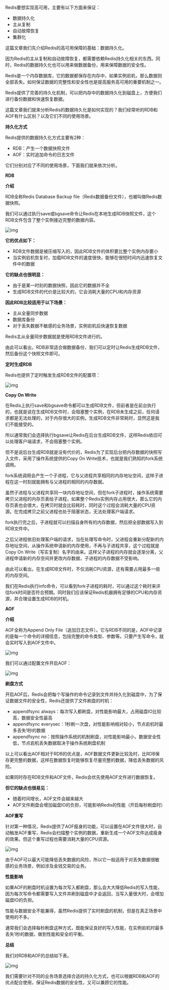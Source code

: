 Redis要想实现高可用，主要有以下方面来保证：

-  数据持久化
-  主从复制
-  自动故障恢复
-  集群化

这篇文章我们先介绍Redis的高可用保障的基础：数据持久化。

因为Redis的主从复制和自动故障恢复，都需要依赖Redis持久化相关的东西。同时，Redis的数据持久化也可以用来做数据备份，用来保障数据的安全性。

Redis是一个内存数据库，它的数据都保存在内存中，如果实例宕机，那么数据则全部丢失。如何保证数据的完整性和安全性也是提高服务高可用的重要机制之一。

Redis提供了完善的持久化机制，可以把内存中的数据持久化到磁盘上，方便我们进行备份数据和快速恢复数据。

这篇文章我们就来分析Redis的数据持久化是如何实现的？我们经常听的RDB和AOF有什么区别？以及它们不同的使用场景。

**持久化方式**

Redis提供的数据持久化方式主要有2种：

-  RDB：产生一个数据快照文件
-  AOF：实时追加命令的日志文件

它们分别对应了不同的使用场景，下面我们就来依次分析。

**RDB**

**介绍**

RDB全称Redis Database Backup file（Redis数据备份文件），也被叫做Redis数据快照。

我们可以通过执行save或bgsave命令让Redis在本地生成RDB快照文件，这个RDB文件包含了整个实例接近完整的数据内容。

![img](http://img.yluchao.cn/typora/75ca3f25dda9ee0b5e02fe6e0e18306f.jpeg) 

**它的优点如下：**

-  RDB文件数据是被压缩写入的，因此RDB文件的体积要比整个实例内存要小
-  当实例宕机恢复时，加载RDB文件的速度很快，能够在很短时间内迅速恢复文件中的数据

**它的缺点也很明显：**

-  由于是某一时刻的数据快照，因此它的数据并不全
-  生成RDB文件的代价是比较大的，它会消耗大量的CPU和内存资源

**因此RDB比较适用于以下场景：**

-  主从全量同步数据
-  数据库备份
-  对于丢失数据不敏感的业务场景，实例宕机后快速恢复数据

Redis主从全量同步数据就是使用RDB文件进行的。

由此可以看出，RDB非常适合做数据备份，我们可以定时让Redis生成RDB文件，然后备份这个快照文件即可。

**定时生成RDB**

Redis也提供了定时触发生成RDB文件的配置项：

![img](http://img.yluchao.cn/typora/be21b608b4d409367c146f67d1d58bc3.png) 

**Copy On Write**

在Redis上执行save和bgsave命令都可以生成RDB文件，但前者是在前台执行的，也就是说在生成RDB文件时，会阻塞整个实例，在RDB未生成之前，任何请求都是无法处理的，对于内存很大的实例，生成RDB文件非常耗时，显然这是我们不能接受的。

所以通常我们会选择执行bgsave让Redis在后台生成RDB文件，这样Redis依旧可以处理客户端请求，不会阻塞整个实例。

但不是说后台生成RDB就是没有代价的，Redis为了实现后台把内存数据的快照写入文件，采用了操作系统提供的Copy On Write技术，也就是我们熟知的fork系统调用。

fork系统调用会产生一个子进程，它与父进程共享相同的内存地址空间，这样子进程在这一时刻就能拥有与父进程的相同的内存数据。

虽然子进程与父进程共享同一块内存地址空间，但在fork子进程时，操作系统需要拷贝父进程的内存页表给子进程，如果整个Redis实例内存占用很大，那么它的内存页表也会很大，在拷贝时就会比较耗时，同时这个过程会消耗大量的CPU资源。在完成拷贝之前父进程也处于阻塞状态，无法处理客户端请求。

fork执行完之后，子进程就可以扫描自身所有的内存数据，然后把全部数据写入到RDB文件中。

之后父进程依旧处理客户端的请求，当在处理写命令时，父进程会重新分配新的内存地址空间，从操作系统申请新的内存使用，不再与子进程共享，这个过程就是Copy On Write（写实复制）名字的由来。这样父子进程的内存就会逐渐分离，父进程申请新的内存空间并更改内存数据，子进程的内存数据不受影响。

由此可以看出，在生成RDB文件时，不仅消耗CPU资源，还有需要占用最多一倍的内存空间。

我们在Redis执行info命令，可以看到fork子进程的耗时，可以通过这个耗时来评估fork时间是否符合预期。同时我们应该保证Redis机器拥有足够的CPU和内存资源，并合理设置生成RDB的时机。

**AOF**

**介绍**

AOF全称为Append Only File（追加日志文件）。它与RDB不同的是，AOF中记录的是每一个命令的详细信息，包括完整的命令类型、参数等。只要产生写命令，就会实时写入到AOF文件中。

![img](http://img.yluchao.cn/typora/59009314fae7e1ae2cbcd8b92648b74c.jpeg) 

我们可以通过配置文件开启AOF：

![img](http://img.yluchao.cn/typora/3c44ef26d159722a8cde81e281582eb1.png)

**刷盘方式**

开启AOF后，Redis会把每个写操作的命令记录到文件并持久化到磁盘中，为了保证数据文件的安全性，Redis还提供了文件刷盘的时机：

-  appendfsync always：每次写入都刷盘，对性能影响最大，占用磁盘IO比较高，数据安全性最高
-  appendfsync everysec：1秒刷一次盘，对性能影响相对较小，节点宕机时最多丢失1秒的数据
-  appendfsync no：按照操作系统的机制刷盘，对性能影响最小，数据安全性低，节点宕机丢失数据取决于操作系统刷盘机制

以上可以看出AOF相对于RDB的优点是，AOF数据文件更新比较及时，比RDB保存更完整的数据，这样在数据恢复时能够恢复尽量完整的数据，降低丢失数据的风险。

如果同时存在RDB文件和AOF文件，Redis会优先使用AOF文件进行数据恢复。

**但它的缺点也很易见：**

-  随着时间增长，AOF文件会越来越大
-  AOF文件刷盘会增加磁盘IO的负担，可能影响Redis的性能（开启每秒刷盘时）

**AOF重写**

针对第一种情况，Redis提供了AOF瘦身的功能，可以设置在AOF文件很大时，自动触发AOF重写，Redis会扫描整个实例的数据，重新生成一个AOF文件达成瘦身的效果。但这个重写过程也需要消耗大量的CPU资源。

![img](http://img.yluchao.cn/typora/9584c1e4ac7f3a94d4fb008de9ca1351.png)

由于AOF可以最大可能降低丢失数据的风险，所以它一般适用于对丢失数据很敏感的业务场景，例如涉及金钱交易的业务。

**性能影响**

如果AOF的刷盘时机设置为每次写入都刷盘，那么会大大降低Redis的写入性能，因为每次写命令都需要写入文件并刷到磁盘中才会返回，当写入量很大时，会增加磁盘IO的负担。

性能与数据安全不能兼得，虽然Redis提供了实时刷盘的机制，但是在真正场景中使用的不多。

通常我们会选择每秒刷盘这种方式，既能保证良好的写入性能，在实例宕机时最多丢失1秒的数据，做到性能和安全的平衡。

**总结**

我们对RDB和AOF的总结如下表。

![img](http://img.yluchao.cn/typora/07085b12ec8b382b33c9a36092a89e54.png)

我们需要针对不同的业务场景选择合适的持久化方式，也可以根据RDB和AOF的优点配合使用，保证Redis数据的安全性，又可以兼顾它的性能。